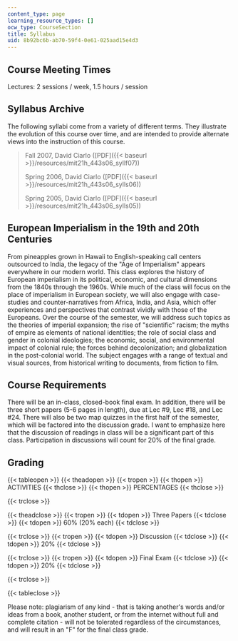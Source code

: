 ```yaml
---
content_type: page
learning_resource_types: []
ocw_type: CourseSection
title: Syllabus
uid: 8b92bc6b-ab70-59f4-0e61-025aad15e4d3
---
```


Course Meeting Times
--------------------

Lectures: 2 sessions / week, 1.5 hours / session

Syllabus Archive
----------------

The following syllabi come from a variety of different terms. They illustrate the evolution of this course over time, and are intended to provide alternate views into the instruction of this course.

> Fall 2007, David Ciarlo ([PDF]({{< baseurl >}}/resources/mit21h_443s06_syllf07))
> 
> Spring 2006, David Ciarlo ([PDF]({{< baseurl >}}/resources/mit21h_443s06_sylls06))
> 
> Spring 2005, David Ciarlo ([PDF]({{< baseurl >}}/resources/mit21h_443s06_sylls05))

European Imperialism in the 19th and 20th Centuries
---------------------------------------------------

From pineapples grown in Hawaii to English-speaking call centers outsourced to India, the legacy of the "Age of Imperialism" appears everywhere in our modern world. This class explores the history of European imperialism in its political, economic, and cultural dimensions from the 1840s through the 1960s. While much of the class will focus on the place of imperialism in European society, we will also engage with case-studies and counter-narratives from Africa, India, and Asia, which offer experiences and perspectives that contrast vividly with those of the Europeans. Over the course of the semester, we will address such topics as the theories of imperial expansion; the rise of "scientific" racism; the myths of empire as elements of national identities; the role of social class and gender in colonial ideologies; the economic, social, and environmental impact of colonial rule; the forces behind decolonization; and globalization in the post-colonial world. The subject engages with a range of textual and visual sources, from historical writing to documents, from fiction to film.

Course Requirements
-------------------

There will be an in-class, closed-book final exam. In addition, there will be three short papers (5-6 pages in length), due at Lec #9, Lec #18, and Lec #24. There will also be two map quizzes in the first half of the semester, which will be factored into the discussion grade. I want to emphasize here that the discussion of readings in class will be a significant part of this class. Participation in discussions will count for 20% of the final grade.

Grading
-------

{{< tableopen >}}
{{< theadopen >}}
{{< tropen >}}
{{< thopen >}}
ACTIVITIES
{{< thclose >}}
{{< thopen >}}
PERCENTAGES
{{< thclose >}}

{{< trclose >}}

{{< theadclose >}}
{{< tropen >}}
{{< tdopen >}}
Three Papers
{{< tdclose >}}
{{< tdopen >}}
60% (20% each)
{{< tdclose >}}

{{< trclose >}}
{{< tropen >}}
{{< tdopen >}}
Discussion
{{< tdclose >}}
{{< tdopen >}}
20%
{{< tdclose >}}

{{< trclose >}}
{{< tropen >}}
{{< tdopen >}}
Final Exam
{{< tdclose >}}
{{< tdopen >}}
20%
{{< tdclose >}}

{{< trclose >}}

{{< tableclose >}}

Please note: plagiarism of any kind - that is taking another's words and/or ideas from a book, another student, or from the internet without full and complete citation - will not be tolerated regardless of the circumstances, and will result in an "F" for the final class grade.